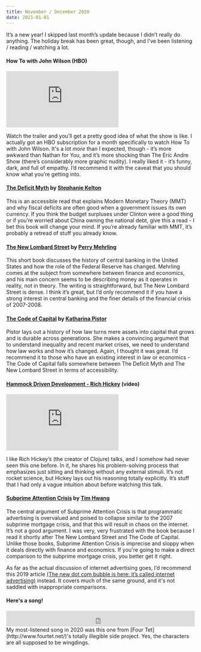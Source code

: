 ```yaml
---
title: November / December 2020
date: 2021-01-01
---
```


It’s a new year! I skipped last month’s update because I didn’t really do anything. The holiday break has been great, though, and I’ve been listening / reading / watching a lot.

#### How To with John Wilson (HBO)

<div class="youtube-embed-container">        
    <iframe
      src="https://www.youtube.com/embed/w7aSybHRa6s"
      frameborder="0"
      allow="accelerometer; autoplay; encrypted-media; gyroscope; picture-in-picture"
      allowfullscreen
    ></iframe>
</div>

Watch the trailer and you’ll get a pretty good idea of what the show is like. I actually got an HBO subscription for a month specifically to watch How To with John Wilson. It's a lot _more_ than I expected, though - it’s more awkward than Nathan for You, and it’s more shocking than The Eric Andre Show (there’s considerably more graphic nudity). I really liked it - it’s funny, dark, and full of empathy. I’d recommend it with the caveat that you should know what you’re getting into.

#### [The Deficit Myth](https://stephaniekelton.com/book/) by [Stephanie Kelton](https://stephaniekelton.com/)

This is an accessible read that explains Modern Monetary Theory (MMT) and why fiscal deficits are often good when a government issues its own currency. If you think the budget surpluses under Clinton were a good thing or if you’re worried about China owning the national debt, give this a read - I bet this book will change your mind. If you’re already familiar with MMT, it’s probably a retread of stuff you already know.

#### [The New Lombard Street](https://press.princeton.edu/books/hardcover/9780691143989/the-new-lombard-street) by [Perry Mehrling](http://sites.bu.edu/perry/)

This short book discusses the history of central banking in the United States and how the role of the Federal Reserve has changed. Mehrling comes at the subject from somewhere between finance and economics, and his main concern seems to be describing money as it operates in reality, not in theory. The writing is straightforward, but The New Lombard Street is dense. I think it’s great, but I’d only recommend it if you have a strong interest in central banking and the finer details of the financial crisis of 2007-2008.

#### [The Code of Capital](https://press.princeton.edu/books/hardcover/9780691178974/the-code-of-capital) by [Katharina Pistor](https://www.law.columbia.edu/faculty/katharina-pistor)

Pistor lays out a history of how law turns mere assets into capital that grows and is durable across generations. She makes a convincing argument that to understand inequality and recent market crises, we need to understand how law works and how it’s changed. Again, I thought it was great. I’d recommend it to those who have an existing interest in law or economics - The Code of Capital falls somewhere between The Deficit Myth and The New Lombard Street in terms of accessibility.

#### [Hammock Driven Development - Rich Hickey](https://www.youtube.com/watch?v=f84n5oFoZBc) (video)

<div class="youtube-embed-container">        
    <iframe
        src="https://www.youtube.com/embed/f84n5oFoZBc"
        frameborder="0"
        allow="accelerometer; autoplay; encrypted-media; gyroscope; picture-in-picture"
        allowfullscreen
    ></iframe>
</div>

I like Rich Hickey’s (the creator of Clojure) talks, and I somehow had never seen this one before. In it, he shares his problem-solving process that emphasizes just sitting and thinking without any external stimuli. It’s not rocket science, but Hickey lays out his reasoning totally explicitly. It’s stuff that I had only a vague intuition about before watching this talk.

#### [Subprime Attention Crisis](https://www.fsgoriginals.com/books/subprime-attention-crisis) by [Tim Hwang](https://timhwang.org/)

The central argument of Subprime Attention Crisis is that programmatic advertising is overvalued and poised to collapse similar to the 2007 subprime mortgage crisis, and that this will result in chaos on the internet. It’s not a good argument. I was very, very frustrated with the book because I read it shortly after The New Lombard Street and The Code of Capital. Unlike those books, Subprime Attention Crisis is imprecise and sloppy when it deals directly with finance and economics. If you're going to make a direct comparison to the subprime mortgage crisis, you better get it right.

As far as the actual discussion of internet advertising goes, I’d recommend this 2019 article [(The new dot com bubble is here: it’s called internet advertising)](https://thecorrespondent.com/100/the-new-dot-com-bubble-is-here-its-called-online-advertising/13228924500-22d5fd24) instead. It covers much of the same ground, and it's not saddled with inappropriate comparisons.

#### Here's a song!

<iframe style="border: 0; width: 100%; height: 42px;" src="https://bandcamp.com/EmbeddedPlayer/track=3555538801/size=small/bgcol=ffffff/linkcol=0687f5/transparent=true/" seamless><a href="https://00000ooooo.bandcamp.com/track/--6"≯ ̡ ҉ ҉.·๑ඕั ҉ ̸ ̡ ҉ ҉.·๑ඕั ҉ ̸ ̡ ҉ ҉.·๑ඕั ҉ ̸ ̡ ҉ ҉.·๑ඕั ҉ ̸ ̡ ҉ ҉.·๑ඕั ҉ ̸ ̡ ҉ ҉.·๑ by ⣎⡇ꉺლ༽இ•̛)ྀ◞ ༎ຶ ༽ৣৢ؞ৢ؞ؖ ꉺლ</a></iframe>
My most-listened song in 2020 was this one from [Four Tet](http://www.fourtet.net/)'s totally illegible side project. Yes, the characters are all supposed to be wingdings.
